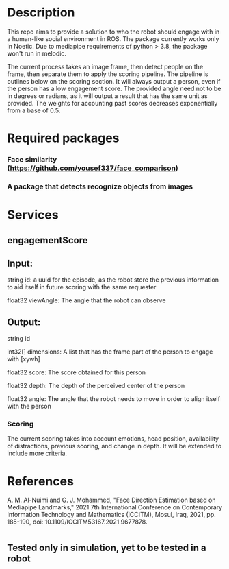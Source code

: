 # Description
This repo aims to provide a solution to who the robot should engage with in a human-like social environment in ROS. The package currently works only in Noetic. Due to mediapipe requirements of python > 3.8, the package won't run in melodic.

The current process takes an image frame, then detect people on the frame, then separate them to apply the scoring pipeline. The pipeline is outlines below on the scoring section. It will always output a person, even if the person has a low engagement score. The provided angle need not to be in degrees or radians, as it will output a result that has the same unit as provided. The weights for accounting past scores decreases exponentially from a base of 0.5.

# Required packages
### Face similarity (https://github.com/yousef337/face_comparison)

### A package that detects recognize objects from images

#

# Services
## engagementScore
## Input:

string id: a uuid for the episode, as the robot store the previous information to aid itself in future scoring with the same requester 

float32 viewAngle: The angle that the robot can observe

## Output:
string id

int32[] dimensions: A list that has the frame part of the person to engage with [xywh]

float32 score: The score obtained for this person

float32 depth: The depth of the perceived center of the person

float32 angle: The angle that the robot needs to move in order to align itself with the person


### Scoring

The current scoring takes into account emotions, head position, availability of distractions, previous scoring, and change in depth. It will be extended to include more criteria.

# References

A. M. Al-Nuimi and G. J. Mohammed, "Face Direction Estimation based on Mediapipe Landmarks," 2021 7th International Conference on Contemporary Information Technology and Mathematics (ICCITM), Mosul, Iraq, 2021, pp. 185-190, doi: 10.1109/ICCITM53167.2021.9677878.


#
## Tested only in simulation, yet to be tested in a robot
